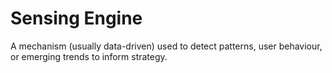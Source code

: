 # Sensing Engine

A mechanism (usually data-driven) used to detect patterns, user behaviour, or emerging trends to inform strategy.
